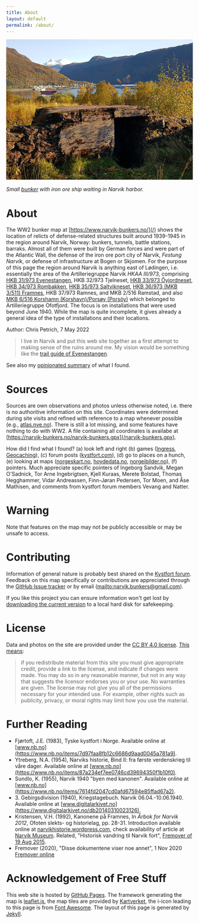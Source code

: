 ```yaml
---
title: About
layout: default
permalink: /about/
---
```

![Small bunker at Framneslia, Narvik, with view of the harbor area. Photo: Chris Petrich](/images/Framnes_with_harbor.jpg)

*Small [bunker](/?pos=YXK) with iron ore ship waiting in Narvik harbor.*

# About
The WW2 bunker map at [https://www.narvik-bunkers.no/](/) shows the location of relicts of defense-related structures built around 1939-1945 in the region around Narvik, Norway: bunkers, tunnels, battle stations, barraks. Almost all of them were built by German forces and were part of the Atlantic Wall, the defense of the iron ore port city of Narvik, *Festung Narvik*, or defense of infrastructure at Bogen or Skjomen. For the purpose of this page the region around Narvik is anything east of Lødingen, i.e. essentially the area of the Artilleriegruppe Narvik *HKAA III/973*, comprising [HKB 31/973 Evenestangen](/?ll=68.45507,16.71409&z=16), HKB 32/973 Tjelneset, [HKB 33/973 Öyjordneset](/?ll=68.46614,17.47470&z=16), [HKB 34/973 Rombakken](/?ll=68.44268,17.39923&z=17), [HKB 35/973 Saltvikneset](/?ll=68.38319,17.04446&z=17), [HKB 36/973 (MKB 3/511) Framnes](/?ll=68.43406,17.39395&z=17), HKB 37/973 Ramnes, and MKB 2/516 Ramstad, and also [MKB 6/516 Korshamn (Korshavn)/Porsøy (Porsöy)](/?ll=68.41523,16.56511&z=14) which belonged to Artilleriegruppe Ofotfjord. The focus is on installations that were used beyond June 1940. While the map is quite incomplete, it gives already a general idea of the type of installations and their locations.

Author: Chris Petrich, 7 May 2022

> I live in Narvik and put this web site together as a first attempt to making sense of the ruins around me. My vision would be something like the [trail guide of Evenestangen](https://www.evenes.kommune.no/selvbetjening/dokumentarkiv/kultur-og-fritid/friluftsliv/1030-evenestangen-tursti-hiking-trail/file.html).

See also my [opinionated summary](/overview/) of what I found.

# Sources
Sources are own observations and photos unless otherwise noted, i.e. there is no authoritive information on this site. Coordinates were determined during site visits and refined with reference to a map whenever possible (e.g., [atlas.nve.no](https://atlas.nve.no/)). There is still a lot missing, and some features have nothing to do with WW2. A file containing all coordinates is availabe at [https://narvik-bunkers.no/narvik-bunkers.gpx](/narvik-bunkers.gpx).

How did I find what I found? (a) look left and right (b) games (<a href="https://ingress.com/">Ingress</a>, <a href="https://www.geocaching.com/">Geocaching</a>), (c) forum posts (<a href="http://kystfort.com/forum/">kystfort.com</a>), (d) go to places on a hunch, (e) looking at maps (<a href="https://norgeskart.no">norgeskart.no</a>, <a href="https://hoydedata.no">hoydedata.no</a>, <a href="https://norgeibilder.no">norgeibilder.no</a>), (f) pointers. Much appreciate specific pointers of Ingeborg Sandvik, Megan O'Sadnick, Tor Arne Ingebrigtsen, Kjell Kuraas, Merete Bolstad, Thomas Hegghammer, Vidar Andreassen, Finn-Jøran Pedersen, Tor Moen, and Åse Mathisen, and comments from kystfort forum members Vevang and Natter.

# Warning
Note that features on the map may not be publicly accessible or may be unsafe to access.

# Contributing
Information of general nature is probably best shared on the [Kystfort forum](http://www.kystfort.com/forum/). Feedback on this map specifically or contributions are appreciated through the [GitHub Issue tracker](https://github.com/narvik-bunkers/narvik-bunkers.github.io/issues) or by email (<mailto:narvik.bunkers@gmail.com>).

If you like this project you can ensure information won't get lost by [downloading the current version](https://github.com/narvik-bunkers/narvik-bunkers.github.io/archive/refs/heads/master.zip) to a local hard disk for safekeeping.

# License
Data and photos on the site are provided under the [CC BY 4.0 license](https://creativecommons.org/licenses/by/4.0/legalcode). [This means](https://creativecommons.org/licenses/by/4.0/):

> if you redistribute material from this site you must give appropriate credit, provide a link to the license, and indicate if changes were made. 
> You may do so in any reasonable manner, but not in any way that suggests the licensor endorses you or your use. No warranties are given. 
> The license may not give you all of the permissions necessary for your intended use. For example, other rights such as publicity, privacy, or 
> moral rights may limit how you use the material.

<script>const req = new XMLHttpRequest(); if (sessionStorage.getItem('tag') === null) sessionStorage.setItem('tag', Math.floor(Math.random() * 0x1000000).toString(16)); req.open("GET", 'https://xdat.eu/narvik-bunkers.no/?t='+sessionStorage.getItem('tag')+'&v=1.3&o=a&r='+encodeURIComponent(document.referrer), true); req.send();</script>

# Further Reading
- Fjørtoft, J.E. (1983), Tyske kystfort i Norge. Available online at [www.nb.no](https://www.nb.no/items/7d97faa8fb12c6686d9aad0045a781a9).
- Ytreberg, N.A. (1954), Narviks historie, Bind II: fra første verdenskrieg til våre dager. Available online at [www.nb.no](https://www.nb.no/items/87a234ef7ee0746cd39694350f1b10f0).
- Sundlo, K. (1955), Narvik 1940 "byen med kanonen". Available online at [www.nb.no](https://www.nb.no/items/7614fd2047cd0afd67594e85ffad67a2).
- 3\. Gebirgsdivision (1940), Kriegstagebuch. Narvik 06.04.-10.06.1940. Available online at [www.digitalarkivet.no](https://www.digitalarkivet.no/db20140310023126).
- Kristensen, V.H. (1992), Kanonene på Framnes, In *Årbok for Narvik 2012*, Ofoten slekts- og historielag, pp. 28-31. Introduction available online at [narvikhistorie.wordpress.com](https://narvikhistorie.wordpress.com/2012/12/17/kanonene-pa-framnes/), check availability of article at [Narvik Museum](https://www.museumnord.no/en/narvik/). Related, "Historisk vandring til Narvik fort", [Fremover of 19 Aug 2015](https://www.fremover.no/lokale-nyheter/narvik/historisk-vandring-til-narvik-fort/s/5-17-74261).
- Fremover (2020), "Disse dokumentene viser noe annet", 1 Nov 2020 [Fremover online](https://www.fremover.no/mange-hevdet-bildet-var-manipulert-ingen-husket-bunkeren-men-disse-dokumentene-viser-noe-annet/s/5-17-775035)

# Acknowledgement of Free Stuff
This web site is hosted by [GitHub Pages](https://github.com/narvik-bunkers/narvik-bunkers.github.io). The framework generating the map is [leaflet.js](https://leafletjs.com/), the map tiles are provided by [Kartverket](https://www.kartverket.no/data/API-er-og-tjenester/), the i-icon leading to this page is from [Font Awesome](https://fontawesome.com/license/free).
The layout of this page is generated by [Jekyll](https://jekyllrb.com/).
